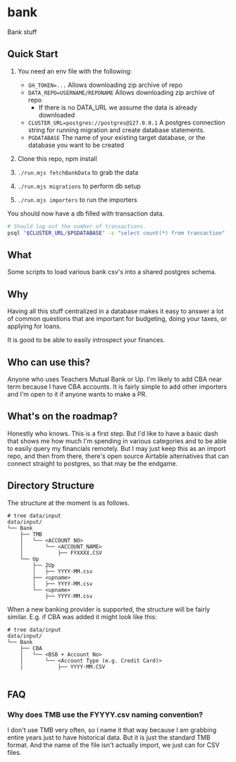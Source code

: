 # bank

Bank stuff

## Quick Start

1. You need an env file with the following:

    - `GH_TOKEN=...` Allows downloading zip archive of repo
    - `DATA_REPO=USERNAME/REPONAME` Allows downloading zip archive of repo
        - If there is no DATA_URL we assume the data is already downloaded
    - `CLUSTER_URL=postgres://postgres@127.0.0.1` A postgres connection string for running migration and create database statements.
    - `PGDATABASE` The name of your existing target database, or the database you want to be created

2. Clone this repo, npm install
3. `./run.mjs fetchBankData` to grab the data
4. `./run.mjs migrations` to perform db setup
5. `./run.mjs importers` to run the importers

You should now have a db filled with transaction data.

```bash
# Should log out the number of transactions.
psql "$CLUSTER_URL/$PGDATABASE" -c "select count(*) from transaction"
```


## What

Some scripts to load various bank csv's into a shared postgres schema.

## Why

Having all this stuff centralized in a database makes it easy to answer a lot of common questions that are important for budgeting, doing your taxes, or applying for loans.

It is good to be able to easily introspect your finances.

## Who can use this?

Anyone who uses Teachers Mutual Bank or Up.  I'm likely to add CBA near term because I have CBA accounts.  It is fairly simple to add other importers and I'm open to it if anyone wants to make a PR.

## What's on the roadmap?

Honestly who knows.  This is a first step.  But I'd like to have a basic dash that shows me how much I'm spending in various categories and to be able to easily query my financials remotely.  But I may just keep this as an import repo, and then from there, there's open source Airtable alternatives that can connect straight to postgres, so that may be the endgame.

## Directory Structure

The structure at the moment is as follows.

```
# tree data/input 
data/input/
└── Bank
    ├── TMB
    │   └── <ACCOUNT NO>
    │       └── <ACCOUNT_NAME>
    │           ├── FYXXXX.CSV
    └── Up
        ├── 2Up
        │   ├── YYYY-MM.csv
        ├── <upname>
        │   ├── YYYY-MM.csv
        └── <upname>
            ├── YYYY-MM.csv
```

When a new banking provider is supported, the structure will be fairly similar.  E.g. if CBA was added it might look like this:


```
# tree data/input 
data/input/
└── Bank
    ├── CBA
    │   └── <BSB + Account No>
    │       └── <Account Type (e.g. Credit Card)>
    │           ├── YYYY-MM.CSV
    
```

## FAQ

### Why does TMB use the FYYYY.csv naming convention?

I don't use TMB very often, so I name it that way because I am grabbing entire years just to have historical data.  But it is just the standard TMB format.  And the name of the file isn't actually import, we just can for CSV files. 
